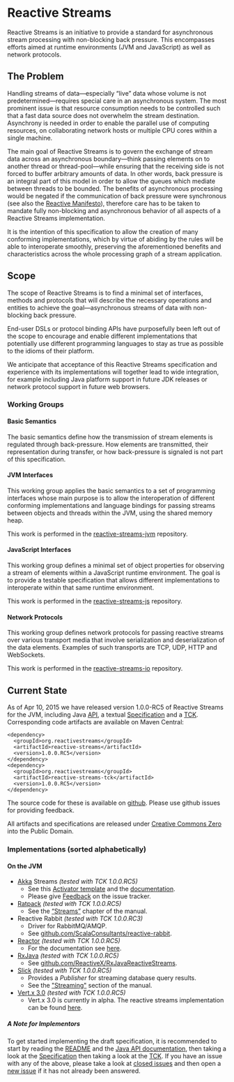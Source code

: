 # Reactive Streams

Reactive Streams is an initiative to provide a standard for asynchronous stream processing with non-blocking back pressure. This encompasses efforts aimed at runtime environments (JVM and JavaScript) as well as network protocols.

## The Problem

Handling streams of data—especially “live” data whose volume is not predetermined—requires special care in an asynchronous system. The most prominent issue is that resource consumption needs to be controlled such that a fast data source does not overwhelm the stream destination. Asynchrony is needed in order to enable the parallel use of computing resources, on collaborating network hosts or multiple CPU cores within a single machine.

The main goal of Reactive Streams is to govern the exchange of stream data across an asynchronous boundary—think passing elements on to another thread or thread-pool—while ensuring that the receiving side is not forced to buffer arbitrary amounts of data. In other words, back pressure is an integral part of this model in order to allow the queues which mediate between threads to be bounded. The benefits of asynchronous processing would be negated if the communication of back pressure were synchronous (see also the [Reactive Manifesto](http://reactivemanifesto.org/)), therefore care has to be taken to mandate fully non-blocking and asynchronous behavior of all aspects of a Reactive Streams implementation.

It is the intention of this specification to allow the creation of many conforming implementations, which by virtue of abiding by the rules will be able to interoperate smoothly, preserving the aforementioned benefits and characteristics across the whole processing graph of a stream application.

## Scope

The scope of Reactive Streams is to find a minimal set of interfaces, methods and protocols that will describe the necessary operations and entities to achieve the goal—asynchronous streams of data with non-blocking back pressure.

End-user DSLs or protocol binding APIs have purposefully been left out of the scope to encourage and enable different implementations that potentially use different programming languages to stay as true as possible to the idioms of their platform.

We anticipate that acceptance of this Reactive Streams specification and experience with its implementations will together lead to wide integration, for example including Java platform support in future JDK releases or network protocol support in future web browsers.

### Working Groups

#### Basic Semantics

The basic semantics define how the transmission of stream elements is regulated through back-pressure. How elements are transmitted, their representation during transfer, or how back-pressure is signaled is not part of this specification.

#### JVM Interfaces

This working group applies the basic semantics to a set of programming interfaces whose main purpose is to allow the interoperation of different conforming implementations and language bindings for passing streams between objects and threads within the JVM, using the shared memory heap.

This work is performed in the [reactive-streams-jvm](https://github.com/reactive-streams/reactive-streams-jvm/) repository.

#### JavaScript Interfaces

This working group defines a minimal set of object properties for observing a stream of elements within a JavaScript runtime environment. The goal is to provide a testable specification that allows different implementations to interoperate within that same runtime environment.

This work is performed in the [reactive-streams-js](https://github.com/reactive-streams/reactive-streams-js/) repository.

#### Network Protocols

This working group defines network protocols for passing reactive streams over various transport media that involve serialization and deserialization of the data elements. Examples of such transports are TCP, UDP, HTTP and WebSockets.

This work is performed in the [reactive-streams-io](https://github.com/reactive-streams/reactive-streams-io/) repository.

## Current State

As of Apr 10, 2015 we have released version 1.0.0-RC5 of Reactive Streams for the JVM, including Java [API](http://www.reactive-streams.org/reactive-streams-1.0.0.RC5-javadoc), a textual [Specification](https://github.com/reactive-streams/reactive-streams-jvm/blob/v1.0.0.RC5/README.md#specification) and a [TCK](http://www.reactive-streams.org/reactive-streams-tck-1.0.0.RC5-javadoc). Corresponding code artifacts are available on Maven Central:

    <dependency>
      <groupId>org.reactivestreams</groupId>
      <artifactId>reactive-streams</artifactId>
      <version>1.0.0.RC5</version>
    </dependency>
    <dependency>
      <groupId>org.reactivestreams</groupId>
      <artifactId>reactive-streams-tck</artifactId>
      <version>1.0.0.RC5</version>
    </dependency>

The source code for these is available on [github](https://github.com/reactive-streams/reactive-streams-jvm/tree/v1.0.0.RC5). Please use github issues for providing feedback.

All artifacts and specifications are released under [Creative Commons Zero](http://creativecommons.org/publicdomain/zero/1.0) into the Public Domain.

### Implementations (sorted alphabetically)

#### On the JVM

* [Akka](http://akka.io/) Streams *(tested with TCK 1.0.0.RC5)*
   * See this [Activator template](http://www.typesafe.com/activator/template/akka-stream-scala) and the [documentation](http://doc.akka.io/docs/akka-stream-and-http-experimental/1.0-M5/index.html).
   * Please give [Feedback](http://doc.akka.io/docs/akka/current/project/issue-tracking.html) on the issue tracker.
* [Ratpack](http://www.ratpack.io) *(tested with TCK 1.0.0.RC5)*
   * See the [“Streams”](http://www.ratpack.io/manual/current/streams.html) chapter of the manual.
* Reactive Rabbit *(tested with TCK 1.0.0.RC3)*
   * Driver for RabbitMQ/AMQP.
   * See [github.com/ScalaConsultants/reactive-rabbit](https://github.com/ScalaConsultants/reactive-rabbit).
* [Reactor](http://projectreactor.io/) *(tested with TCK 1.0.0.RC5)*
   * For the documentation see [here](http://projectreactor.io/docs/reference/streams.html).
* [RxJava](http://reactivex.io/) *(tested with TCK 1.0.0.RC5)*
   * See [github.com/ReactiveX/RxJavaReactiveStreams](https://github.com/ReactiveX/RxJavaReactiveStreams).
* [Slick](http://slick.typesafe.com/) *(tested with TCK 1.0.0.RC5)*
   * Provides a *Publisher* for streaming database query results.
   * See the ["Streaming"](http://slick.typesafe.com/doc/3.0.0-RC3/dbio.html#streaming) section of the manual.
* [Vert.x 3.0](http://vertx.io) *(tested with TCK 1.0.0.RC5)*
   * Vert.x 3.0 is currently in alpha. The reactive streams implementation can be found [here](https://github.com/vert-x3/vertx-reactive-streams).

##### A Note for Implementors

To get started implementing the draft specification, it is recommended to start by reading the [README](https://github.com/reactive-streams/reactive-streams-jvm/blob/v1.0.0.RC5/README.md) and the [Java API documentation](http://www.reactive-streams.org/reactive-streams-1.0.0.RC5-javadoc), then taking a look at the [Specification](https://github.com/reactive-streams/reactive-streams-jvm/blob/v1.0.0.RC5/README.md#specification) then taking a look at the [TCK](https://github.com/reactive-streams/reactive-streams-jvm/tree/v1.0.0.RC5/tck). If you have an issue with any of the above, please take a look at [closed issues](https://github.com/reactive-streams/reactive-streams-jvm/issues?page=1&state=closed) and then open a [new issue](https://github.com/reactive-streams/reactive-streams-jvm/issues/new) if it has not already been answered.
